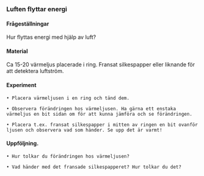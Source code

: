 ### Luften flyttar energi



#### Frågeställningar

Hur flyttas energi med hjälp av luft?


#### Material

Ca 15-20 värmeljus placerade i ring.
Fransat silkespapper eller liknande för att detektera luftström.



#### Experiment

    • Placera värmeljusen i en ring och tänd dem.

    • Observera förändringen hos värmeljusen. Ha gärna ett enstaka värmeljus en bit sidan om för att kunna jämföra och se förändringen.

    • Placera t.ex. fransat silkespapper i mitten av ringen en bit ovanför ljusen och observera vad som händer. Se upp det är varmt!


#### Uppföljning.

    • Hur tolkar du förändringen hos värmeljusen?

    • Vad händer med det fransade silkespapperet? Hur tolkar du det?